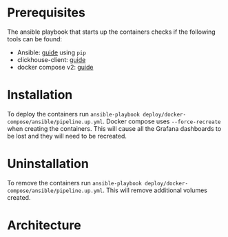 
# Prerequisites

The ansible playbook that starts up the containers checks if the following tools
can be found:

- Ansible: [guide](https://docs.ansible.com/ansible/latest/installation_guide/intro_installation.html#id13) using `pip`
- clickhouse-client: [guide](https://clickhouse.com/docs/en/install/)
- docker compose v2: [guide](https://docs.ansible.com/ansible/latest/installation_guide/intro_installation.html#id13)

# Installation

To deploy the containers run `ansible-playbook deploy/docker-compose/ansible/pipeline.up.yml`.
Docker compose uses `--force-recreate` when creating the containers. This will cause all the Grafana
dashboards to be lost and they will need to be recreated.

# Uninstallation

To remove the containers run `ansible-playbook deploy/docker-compose/ansible/pipeline.up.yml`.
This will remove additional volumes created.

# Architecture
